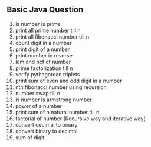 Basic Java Question
--------------------------------------------
1) is number is prime
2) print all prime number till n
3) print all fibonacci number till n
4) count digit in a number
5) print digit of a number
6) print number in reverse
7) lcm and hcf of number
8) prime factorization till n
9) verify pythagorean triplets
10) print sum of even and odd digit in a number
11) nth fibonacci number using recursion
12) number swap till n
13) is number is armstrong number
14) power of a number
15) print sum of n natural number till n
16) factorial of number (Recursive way and iterative way)
17) convert decimal to binary
18) convert binary to decimal
19) sum of digit